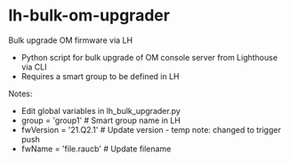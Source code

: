 # lh-bulk-om-upgrader
Bulk upgrade OM firmware via LH

- Python script for bulk upgrade of OM console server from Lighthouse via CLI
- Requires a smart group to be defined in LH

Notes:
- Edit global variables in lh_bulk_upgrader.py
- group = 'group1'        # Smart group name in LH 
- fwVersion = '21.Q2.1'   # Update version - temp note: changed to trigger push
- fwName = 'file.raucb'   # Update filename

